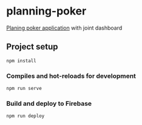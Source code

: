 # planning-poker
[Planing poker application](https://planning-poker-w.web.app) with joint dashboard

## Project setup
```
npm install
```

### Compiles and hot-reloads for development
```
npm run serve
```

### Build and deploy to Firebase
```
npm run deploy
```
